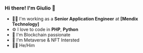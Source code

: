 <!--
**giuliopie/giuliopie** is a ✨ _special_ ✨ repository because its `README.md` (this file) appears on your GitHub profile.

Here are some ideas to get you started:

- 🔭 I’m currently working on ...
- 🌱 I’m currently learning ...
- 👯 I’m looking to collaborate on ...
- 🤔 I’m looking for help with ...
- 💬 Ask me about ...
- 📫 How to reach me: ...
- 😄 Pronouns: ...
- ⚡ Fun fact: ...
-->
### Hi there! I'm Giulio 👋

- 👨‍💻   I'm working as a **Senior Application Engineer** at **[Mendix Technology]**
- ⚙️    I love to code in **PHP**, **Python**
- 🔗   I'm Blockchain passionate
- 🔮   I'm Metaverse & NFT Intersted
- 🏳️‍🌈   He/Him
